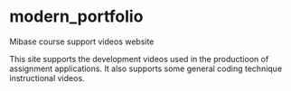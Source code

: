 # modern_portfolio
Mibase course support videos website

This site supports the development videos used in the productioon of assignment applications. It also supports some general coding technique instructional videos.
